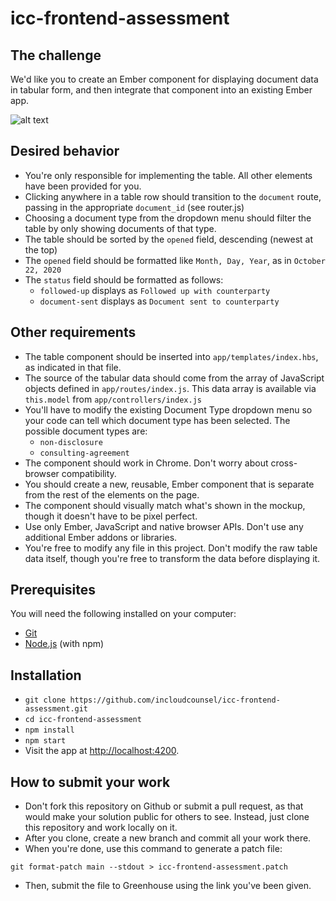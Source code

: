 # icc-frontend-assessment

## The challenge
We'd like you to create an Ember component for displaying document data in tabular form, and then integrate that component into an existing Ember app.

![alt text](https://github.com/incloudcounsel/icc-frontend-assessment/raw/main/mockup.png)

## Desired behavior
* You're only responsible for implementing the table. All other elements have been provided for you.
* Clicking anywhere in a table row should transition to the `document` route, passing in the appropriate `document_id` (see router.js)
* Choosing a document type from the dropdown menu should filter the table by only showing documents of that type.
* The table should be sorted by the `opened` field, descending (newest at the top)
* The `opened` field should be formatted like `Month, Day, Year`, as in `October 22, 2020`
* The `status` field should be formatted as follows:
  * `followed-up` displays as `Followed up with counterparty`
  * `document-sent` displays as `Document sent to counterparty`

## Other requirements
* The table component should be inserted into `app/templates/index.hbs`, as indicated in that file.
* The source of the tabular data should come from the array of JavaScript objects defined in `app/routes/index.js`. This data array is available via `this.model` from `app/controllers/index.js`
* You'll have to modify the existing Document Type dropdown menu so your code can tell which document type has been selected. The possible document types are:
  * `non-disclosure`
  * `consulting-agreement`
* The component should work in Chrome. Don't worry about cross-browser compatibility.
* You should create a new, reusable, Ember component that is separate from the rest of the elements on the page.
* The component should visually match what's shown in the mockup, though it doesn't have to be pixel perfect.
* Use only Ember, JavaScript and native browser APIs. Don't use any additional Ember addons or libraries.
* You're free to modify any file in this project. Don't modify the raw table data itself, though you're free to transform the data before displaying it.


## Prerequisites

You will need the following installed on your computer:

* [Git](https://git-scm.com/)
* [Node.js](https://nodejs.org/) (with npm)

## Installation

* `git clone https://github.com/incloudcounsel/icc-frontend-assessment.git`
* `cd icc-frontend-assessment`
* `npm install`
* `npm start`
* Visit the app at [http://localhost:4200](http://localhost:4200).

## How to submit your work
* Don't fork this repository on Github or submit a pull request, as that would make your solution public for others to see. Instead, just clone this repository and work locally on it.
* After you clone, create a new branch and commit all your work there.
* When you're done, use this command to generate a patch file:
```
git format-patch main --stdout > icc-frontend-assessment.patch
```
* Then, submit the file to Greenhouse using the link you've been given.
